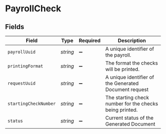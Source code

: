 # PayrollCheck


## Fields

| Field                                                   | Type                                                    | Required                                                | Description                                             |
| ------------------------------------------------------- | ------------------------------------------------------- | ------------------------------------------------------- | ------------------------------------------------------- |
| `payrollUuid`                                           | *string*                                                | :heavy_minus_sign:                                      | A unique identifier of the payroll.                     |
| `printingFormat`                                        | *string*                                                | :heavy_minus_sign:                                      | The format the checks will be printed.                  |
| `requestUuid`                                           | *string*                                                | :heavy_minus_sign:                                      | A unique identifier of the Generated Document request   |
| `startingCheckNumber`                                   | *string*                                                | :heavy_minus_sign:                                      | The starting check number for the checks being printed. |
| `status`                                                | *string*                                                | :heavy_minus_sign:                                      | Current status of the Generated Document                |